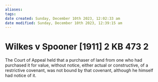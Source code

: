 ```yaml
---
aliases: 
tags: 
date created: Sunday, December 10th 2023, 12:02:33 am
date modified: Sunday, December 10th 2023, 12:39:15 am
---
```


# Wilkes v Spooner [1911] 2 KB 473 2

The Court of Appeal held that a purchaser of land from one who had purchased it for value, without notice, either actual or constructive, of a restrictive covenant, was not bound by that covenant, although he himself had notice of it.
